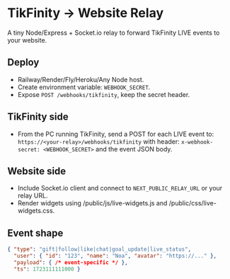 # TikFinity → Website Relay

A tiny Node/Express + Socket.io relay to forward TikFinity LIVE events to your website.

## Deploy
- Railway/Render/Fly/Heroku/Any Node host.
- Create environment variable: `WEBHOOK_SECRET`.
- Expose `POST /webhooks/tikfinity`, keep the secret header.

## TikFinity side
- From the PC running TikFinity, send a POST for each LIVE event to:
  `https://<your-relay>/webhooks/tikfinity`
  with header: `x-webhook-secret: <WEBHOOK_SECRET>` and the event JSON body.

## Website side
- Include Socket.io client and connect to `NEXT_PUBLIC_RELAY_URL` or your relay URL.
- Render widgets using /public/js/live-widgets.js and /public/css/live-widgets.css.

## Event shape
```json
{ "type": "gift|follow|like|chat|goal_update|live_status",
  "user": { "id": "123", "name": "Noa", "avatar": "https://..." },
  "payload": { /* event-specific */ },
  "ts": 1723111111000 }
```
